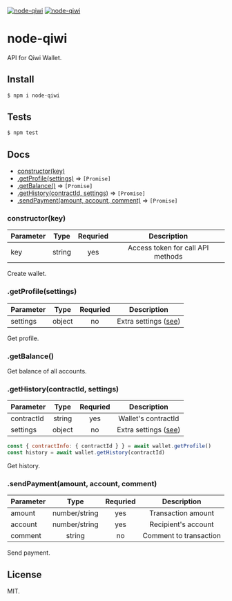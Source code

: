 [![node-qiwi](https://img.shields.io/npm/v/node-qiwi.svg?style=flat-square)](https://www.npmjs.com/package/node-qiwi/)
[![node-qiwi](https://img.shields.io/badge/code%20style-standard-brightgreen.svg?style=flat-square)](http://standardjs.com/)

# node-qiwi

API for Qiwi Wallet.

## Install

```sh
$ npm i node-qiwi
```

## Tests

```sh
$ npm test
```

## Docs

* [constructor(key)](#constructorkey)
* [.getProfile(settings)](#getprofilesettings) ⇒ `[Promise]`
* [.getBalance()](#getbalance) ⇒ `[Promise]`
* [.getHistory(contractId, settings)](#gethistorycontractid-settings) ⇒ `[Promise]`
* [.sendPayment(amount, account, comment)](#sendpaymentamount-account-comment) ⇒ `[Promise]`

### constructor(key)

| Parameter  | Type      | Requried  | Description  | 
| -----------|:---------:|:---------:|:------------:|
| key        | string    | yes       | Access token for call API methods |

Create wallet.

### .getProfile(settings)

| Parameter  | Type      | Requried  | Description  | 
| -----------|:---------:|:---------:|:------------:|
| settings   | object    | no        | Extra settings ([see](https://developer.qiwi.com/ru/qiwi-wallet-personal/#profile)) |

Get profile.

### .getBalance()

Get balance of all accounts.

### .getHistory(contractId, settings)

| Parameter  | Type      | Requried  | Description  | 
| -----------|:---------:|:---------:|:------------:|
| contractId | string    | yes       | Wallet's contractId |
| settings   | object    | no        | Extra settings ([see](https://developer.qiwi.com/ru/qiwi-wallet-personal/#payments_history)) |

```js
const { contractInfo: { contractId } } = await wallet.getProfile()
const history = await wallet.getHistory(contractId)
```

Get history.

### .sendPayment(amount, account, comment)

| Parameter  | Type          | Requried  | Description  | 
| -----------|:-------------:|:---------:|:------------:|
| amount     | number/string | yes       | Transaction amount     |
| account    | number/string | yes       | Recipient's account    |
| comment    | string        | no        | Comment to transaction |

Send payment.

## License

MIT.

